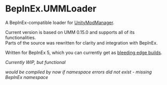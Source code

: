 # BepInEx.UMMLoader

A BepInEx-compatible loader for [UnityModManager](https://github.com/newman55/unity-mod-manager).

Current version is based on UMM 0.15.0 and supports all of its functionalities.  
Parts of the source was rewritten for clarity and integration with BepInEx.

Written for BepInEx 5, which you can currently get as [bleeding edge builds](http://bepisbuilds.dyn.mk/bepinex_be).

*Currently WIP, but functional*

*would be compiled by now if namespace errors did not exist - missing BepInEx namespace*
